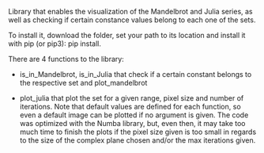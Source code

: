 Library that enables the visualization of the Mandelbrot and Julia series, as well as checking if certain constance values belong to each one of the sets.

To install it, download the folder, set your path to its location and install it with pip (or pip3): pip install.

There are 4 functions to the library: 

- is_in_Mandelbrot, is_in_Julia that check if a certain constant belongs to the respective set and plot_mandelbrot

- plot_julia that plot the set for a given range, pixel size and number of iterations. 
Note that default values are defined for each function, so even a default image can be plotted if no argument is given.
The code was optimized with the Numba library, but, even then, it may take too much time to finish the plots if the pixel size given is too small in regards to the size of the complex plane chosen and/or the max iterations given.


